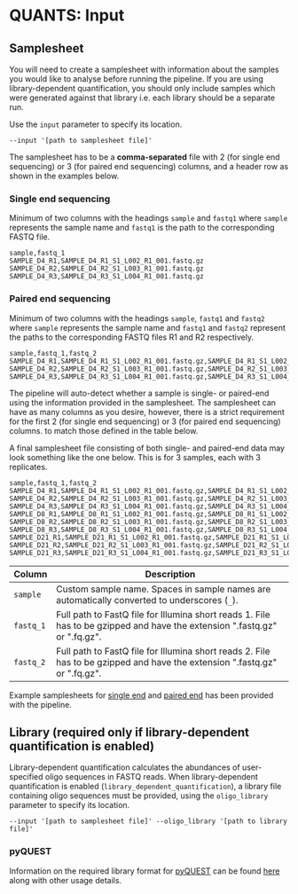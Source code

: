 # QUANTS: Input

## Samplesheet

You will need to create a samplesheet with information about the samples you would like to analyse before running the pipeline. If you are using library-dependent quantification, you should only include samples which were generated against that library i.e. each library should be a separate run.

Use the `input` parameter to specify its location. 

```console
--input '[path to samplesheet file]'
```

The samplesheet has to be a **comma-separated** file with 2 (for single end sequencing) or 3 (for paired end sequencing) columns, and a header row as shown in the examples below.

### Single end sequencing

Minimum of two columns with the headings `sample` and `fastq1` where `sample` represents the sample name and `fastq1` is the path to the corresponding FASTQ file.

```
sample,fastq_1
SAMPLE_D4_R1,SAMPLE_D4_R1_S1_L002_R1_001.fastq.gz
SAMPLE_D4_R2,SAMPLE_D4_R2_S1_L003_R1_001.fastq.gz
SAMPLE_D4_R3,SAMPLE_D4_R3_S1_L004_R1_001.fastq.gz
```

### Paired end sequencing

Minimum of two columns with the headings `sample`, `fastq1` and `fastq2` where `sample` represents the sample name and `fastq1` and `fastq2` represent the paths to the corresponding FASTQ files R1 and R2 respectively.

```
sample,fastq_1,fastq_2
SAMPLE_D4_R1,SAMPLE_D4_R1_S1_L002_R1_001.fastq.gz,SAMPLE_D4_R1_S1_L002_R2_001.fastq.gz
SAMPLE_D4_R2,SAMPLE_D4_R2_S1_L003_R1_001.fastq.gz,SAMPLE_D4_R2_S1_L003_R2_001.fastq.gz
SAMPLE_D4_R3,SAMPLE_D4_R3_S1_L004_R1_001.fastq.gz,SAMPLE_D4_R3_S1_L004_R2_001.fastq.gz
```

The pipeline will auto-detect whether a sample is single- or paired-end using the information provided in the samplesheet. The samplesheet can have as many columns as you desire, however, there is a strict requirement for the first 2 (for single end sequencing) or 3 (for paired end sequencing) columns. to match those defined in the table below.

A final samplesheet file consisting of both single- and paired-end data may look something like the one below. This is for 3 samples, each with 3 replicates.

```
sample,fastq_1,fastq_2
SAMPLE_D4_R1,SAMPLE_D4_R1_S1_L002_R1_001.fastq.gz,SAMPLE_D4_R1_S1_L002_R2_001.fastq.gz
SAMPLE_D4_R2,SAMPLE_D4_R2_S1_L003_R1_001.fastq.gz,SAMPLE_D4_R2_S1_L003_R2_001.fastq.gz
SAMPLE_D4_R3,SAMPLE_D4_R3_S1_L004_R1_001.fastq.gz,SAMPLE_D4_R3_S1_L004_R2_001.fastq.gz
SAMPLE_D8_R1,SAMPLE_D8_R1_S1_L002_R1_001.fastq.gz,SAMPLE_D8_R1_S1_L002_R2_001.fastq.gz
SAMPLE_D8_R2,SAMPLE_D8_R2_S1_L003_R1_001.fastq.gz,SAMPLE_D8_R2_S1_L003_R2_001.fastq.gz
SAMPLE_D8_R3,SAMPLE_D8_R3_S1_L004_R1_001.fastq.gz,SAMPLE_D8_R3_S1_L004_R2_001.fastq.gz
SAMPLE_D21_R1,SAMPLE_D21_R1_S1_L002_R1_001.fastq.gz,SAMPLE_D21_R1_S1_L002_R2_001.fastq.gz
SAMPLE_D21_R2,SAMPLE_D21_R2_S1_L003_R1_001.fastq.gz,SAMPLE_D21_R2_S1_L003_R2_001.fastq.gz
SAMPLE_D21_R3,SAMPLE_D21_R3_S1_L004_R1_001.fastq.gz,SAMPLE_D21_R3_S1_L004_R2_001.fastq.gz
```

| Column         | Description                                                                                                                |
|----------------|----------------------------------------------------------------------------------------------------------------------------|
| `sample`       | Custom sample name. Spaces in sample names are automatically converted to underscores (`_`).                               |
| `fastq_1`      | Full path to FastQ file for Illumina short reads 1. File has to be gzipped and have the extension ".fastq.gz" or ".fq.gz". |
| `fastq_2`      | Full path to FastQ file for Illumina short reads 2. File has to be gzipped and have the extension ".fastq.gz" or ".fq.gz". |

Example samplesheets for [single end](../assets/samplesheet.single.csv) and [paired end](../assets/samplesheet.single.csv) has been provided with the pipeline.

## Library (required only if library-dependent quantification is enabled)

Library-dependent quantification calculates the abundances of user-specified oligo sequences in FASTQ reads. When library-dependent quantification is enabled (`library_dependent_quantification`), a library file containing oligo sequences must be provided, using the `oligo_library` parameter to specify its location.

```console
--input '[path to samplesheet file]' --oligo_library '[path to library file]'
```

### pyQUEST

Information on the required library format for [pyQUEST](https://github.com/cancerit/pyQUEST) can be found [here](https://github.com/cancerit/pyQUEST#library) along with other usage details.

